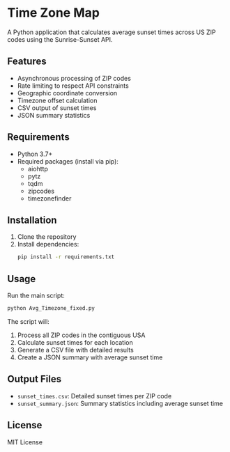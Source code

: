 # Time Zone Map

A Python application that calculates average sunset times across US ZIP codes using the Sunrise-Sunset API.

## Features

- Asynchronous processing of ZIP codes
- Rate limiting to respect API constraints
- Geographic coordinate conversion
- Timezone offset calculation
- CSV output of sunset times
- JSON summary statistics

## Requirements

- Python 3.7+
- Required packages (install via pip):
  - aiohttp
  - pytz
  - tqdm
  - zipcodes
  - timezonefinder

## Installation

1. Clone the repository
2. Install dependencies:
   ```bash
   pip install -r requirements.txt
   ```

## Usage

Run the main script:
```bash
python Avg_Timezone_fixed.py
```

The script will:
1. Process all ZIP codes in the contiguous USA
2. Calculate sunset times for each location
3. Generate a CSV file with detailed results
4. Create a JSON summary with average sunset time

## Output Files

- `sunset_times.csv`: Detailed sunset times per ZIP code
- `sunset_summary.json`: Summary statistics including average sunset time

## License

MIT License 